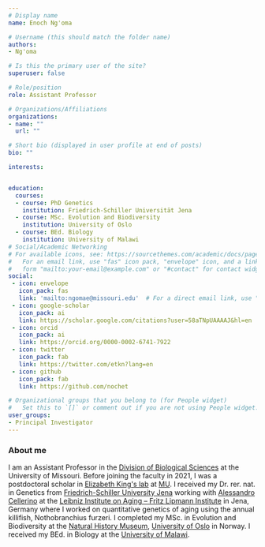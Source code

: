 ```yaml
---
# Display name
name: Enoch Ng'oma

# Username (this should match the folder name)
authors:
- Ng'oma

# Is this the primary user of the site?
superuser: false

# Role/position
role: Assistant Professor

# Organizations/Affiliations
organizations:
- name: ""
  url: ""

# Short bio (displayed in user profile at end of posts)
bio: ""

interests:


education:
  courses:
  - course: PhD Genetics
    institution: Friedrich-Schiller Universität Jena
  - course: MSc. Evolution and Biodiversity
    institution: University of Oslo
  - course: BEd. Biology
    institution: University of Malawi
# Social/Academic Networking
# For available icons, see: https://sourcethemes.com/academic/docs/page-builder/#icons
#   For an email link, use "fas" icon pack, "envelope" icon, and a link in the
#   form "mailto:your-email@example.com" or "#contact" for contact widget.
social:
 - icon: envelope
   icon_pack: fas
   link: 'mailto:ngomae@missouri.edu'  # For a direct email link, use "mailto:test@example.org".
 - icon: google-scholar
   icon_pack: ai
   link: https://scholar.google.com/citations?user=58aTNpUAAAAJ&hl=en
 - icon: orcid
   icon_pack: ai
   link: https://orcid.org/0000-0002-6741-7922
 - icon: twitter
   icon_pack: fab
   link: https://twitter.com/etkn?lang=en
 - icon: github
   icon_pack: fab
   link: https://github.com/nochet

# Organizational groups that you belong to (for People widget)
#   Set this to `[]` or comment out if you are not using People widget.
user_groups:
- Principal Investigator
---
```


### About me

I am an Assistant Professor in the [Division of Biological Sciences](https://biology.missouri.edu/) at the University of Missouri. Before joining the faculty in 2021, I was a postdoctoral scholar in [Elizabeth King's lab](https://elizabethking.org/) at [MU](https://missouri.edu/). I received my Dr. rer. nat. in Genetics from [Friedrich-Schiller University Jena]( https://www.uni-jena.de/en) working with [Alessandro Cellerino]( https://www.sns.it/en/biology-laboratory) at the [Leibniz Institute on Aging – Fritz Lipmann Institute](https://www.leibniz-gemeinschaft.de/en/institutes/leibniz-institutes-all-lists/leibniz-institute-on-aging-fritz-lipmann-institute.html) in Jena, Germany where I worked on quantitative genetics of aging using the annual killifish, Nothobranchius furzeri. I completed my MSc. in Evolution and Biodiversity at the [Natural History Museum]( https://www.nhm.uio.no/english/), [University of Oslo](https://www.uio.no/english/) in Norway. I received my BEd. in Biology at the [University of Malawi]( http://www.unima.mw/). 
